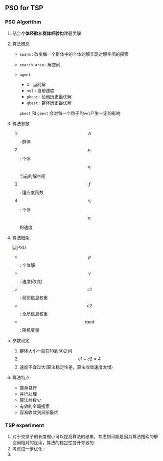 ## PSO for TSP

### PSO Algorithm

1. 结合**个体经验**和**群体经验**构建最优解

2. 算法概念

   * `swarm` : 改变每一个群体中的个体的解实现对解空间的探索

   * `search area` : 解空间

   * `agent`

     * `X` : 当前解
     * `vel` : 当前速度
     * `pbest` : 给他历史最优解
     * `gbest` : 群体历史最优解

     `pbest` 和 `gbest` 会对每一个粒子的`vel`产生一定的影响

3. 算法参数

   1. $$A$$ : 群体
   2. $$p_i$$ : 个体$$a_i$$当前的解空间
   3. $$f$$ : 适应度函数
   4. $$v_i$$ : 个体$$a_i$$的速度

4. 算法框架

   ![PSO](/home/lantian/File/AI/code/实验2_1/PSO.png)

   * $$p$$ : 个体解
   * $$v$$ : 速度(改变)
   * $$c1$$ : 局部信息权重
   * $$c2$$ : 全局信息权重
   * $$rand$$ : 随机变量

5. 参数设定

   1. 群体大小一般在10到50之间
   2. $$c1 + c2 = 4$$
   3. 速度不宜过大(算法稳定性差，算法收敛速度太慢)

6. 算法特点

   * 简单易行
   * 并行处理
   * 算法参数少
   * 有效的全局搜索
   * 容易收敛到局部最优

### TSP experiment

1. 对于交换子的长度缩小可以提高算法的结果，考虑到可能是因为算法搜索的解空间相对的连续，算法的稳定性提升导致的
2. 考虑进一步优化 : 
3. ​